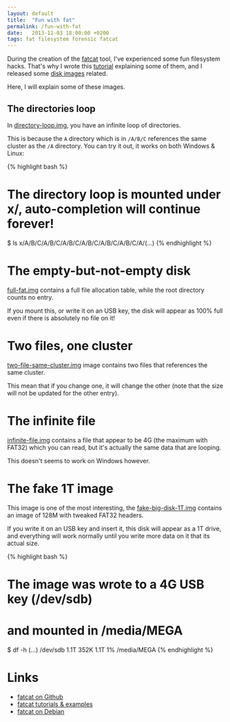 ```yaml
---
layout: default
title:  "Fun with fat"
permalink: /fun-with-fat
date:   2013-11-03 18:00:00 +0200
tags: fat filesystem forensic fatcat
---
```


During the creation of the [fatcat](https://github.com/Gregwar/fatcat/) tool, I've experienced some fun filesystem hacks. That's why I wrote this [tutorial](https://github.com/Gregwar/fatcat/blob/master/docs/fun-with-fat.md) explaining some of them, and I released some [disk images](https://github.com/Gregwar/fatcat/tree/master/docs/images) related.

Here, I will explain some of these images.

<!--more-->
## The directories loop

In [directory-loop.img](https://github.com/Gregwar/fatcat/blob/master/docs/images/directory-loop.img.gz?raw=true), you have an infinite loop of directories.

This is because the `A` directory which is in `/A/B/C` references the same cluster as the `/A` directory. You can try it out, it works on both Windows & Linux:

{% highlight bash %}
# The directory loop is mounted under x/, auto-completion will continue forever!
$ ls x/A/B/C/A/B/C/A/B/C/A/B/C/A/B/C/A/B/C/A/(...)
{% endhighlight %}

# The empty-but-not-empty disk

[full-fat.img](https://github.com/Gregwar/fatcat/blob/master/docs/images/full-fat.img.gz?raw=true) contains a full file allocation table, while the root directory counts no entry. 

If you mount this, or write it on an USB key, the disk will appear as 100% full even if there is absolutely no file on it!

# Two files, one cluster

[two-file-same-cluster.img](https://github.com/Gregwar/fatcat/blob/master/docs/images/two-file-same-cluster.img.gz?raw=true) image contains two files that references the same cluster.

This mean that if you change one, it will change the other (note that the size will not be updated for the other entry).

# 	The infinite file

[infinite-file.img](https://github.com/Gregwar/fatcat/blob/master/docs/images/infinite-file.img.gz?raw=true) contains a file that appear to be 4G (the maximum with FAT32) which you can read, but it's actually the same data that are looping.

This doesn't seems to work on Windows however.

# The fake 1T image

This image is one of the most interesting, 	the [fake-big-disk-1T.img](https://github.com/Gregwar/fatcat/blob/master/docs/images/fake-big-disk-1T.img.gz?raw=true) contains an image of 128M with tweaked FAT32 headers.

If you write it on an USB key and insert it, this disk will appear as a 1T drive, and everything will work normally until you write more data on it that its actual size.

{% highlight bash %}
# The image was wrote to a 4G USB key (/dev/sdb)
# and mounted in /media/MEGA
$ df -h
(...)
/dev/sdb           1.1T    352K  1.1T   1% /media/MEGA
{% endhighlight %}

# Links

* [fatcat on Github](https://github.com/Gregwar/fatcat/)
* [fatcat tutorials & examples](https://github.com/Gregwar/fatcat/blob/master/docs/index.md)
* [fatcat on Debian](https://packages.debian.org/source/sid/fatcat)